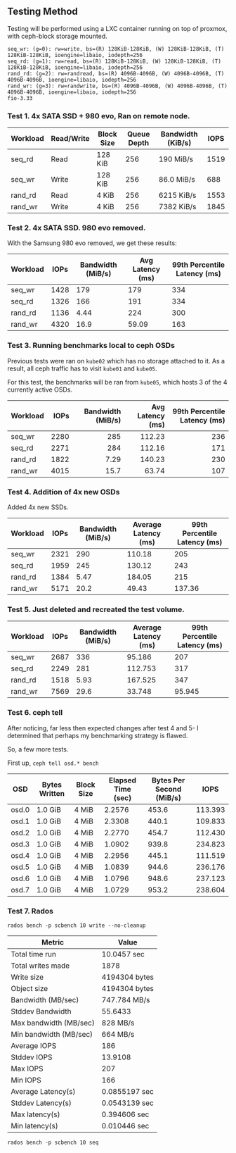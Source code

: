 












## Testing Method

Testing will be performed using a LXC container running on top of proxmox, with ceph-block storage mounted.

```
seq_wr: (g=0): rw=write, bs=(R) 128KiB-128KiB, (W) 128KiB-128KiB, (T) 128KiB-128KiB, ioengine=libaio, iodepth=256
seq_rd: (g=1): rw=read, bs=(R) 128KiB-128KiB, (W) 128KiB-128KiB, (T) 128KiB-128KiB, ioengine=libaio, iodepth=256
rand_rd: (g=2): rw=randread, bs=(R) 4096B-4096B, (W) 4096B-4096B, (T) 4096B-4096B, ioengine=libaio, iodepth=256
rand_wr: (g=3): rw=randwrite, bs=(R) 4096B-4096B, (W) 4096B-4096B, (T) 4096B-4096B, ioengine=libaio, iodepth=256
fio-3.33
```


### Test 1. 4x SATA SSD + 980 evo, Ran on remote node.

| Workload   | Read/Write | Block Size | Queue Depth | Bandwidth (KiB/s) | IOPS   |
|------------|------------|------------|-------------|-------------------|--------|
| seq_rd     | Read       | 128 KiB    | 256         | 190 MiB/s         | 1519   |
| seq_wr     | Write      | 128 KiB    | 256         | 86.0 MiB/s        | 688    |
| rand_rd    | Read       | 4 KiB      | 256         | 6215 KiB/s        | 1553   |
| rand_wr    | Write      | 4 KiB      | 256         | 7382 KiB/s        | 1845   |


### Test 2. 4x SATA SSD. 980 evo removed.

With the Samsung 980 evo removed, we get these results:

| Workload   | IOPs  | Bandwidth (MiB/s) | Avg Latency (ms) | 99th Percentile Latency (ms) |
|------------|-------|-------------------|------------------|-----------------------------|
| seq_wr     | 1428  | 179               | 179              | 334                         |
| seq_rd     | 1326  | 166               | 191              | 334                         |
| rand_rd    | 1136  | 4.44              | 224              | 300                         |
| rand_wr    | 4320  | 16.9              | 59.09            | 163                         |



### Test 3. Running benchmarks local to ceph OSDs

Previous tests were ran on `kube02` which has no storage attached to it. As a result, all ceph traffic has to visit `kube01` and `kube05`.

For this test, the benchmarks will be ran from `kube05`, which hosts 3 of the 4 currently active OSDs.

| Workload  |   IOPs | Bandwidth (MiB/s) | Avg Latency (ms) | 99th Percentile Latency (ms) |
|-----------|-------:|-------------------:|-----------------:|-----------------------------:|
| seq_wr    |   2280 |             285    |          112.23  |                        236    |
| seq_rd    |   2271 |             284    |          112.16  |                        171    |
| rand_rd   |   1822 |               7.29 |          140.23  |                        230    |
| rand_wr   |   4015 |              15.7  |           63.74  |                        107    |


### Test 4. Addition of 4x new OSDs

Added 4x new SSDs.

| Workload  | IOPs | Bandwidth (MiB/s) | Average Latency (ms) | 99th Percentile Latency (ms) |
|-----------|------|-------------------|----------------------|-----------------------------|
| seq_wr    | 2321 | 290               | 110.18               | 205                         |
| seq_rd    | 1959 | 245               | 130.12               | 243                         |
| rand_rd   | 1384 | 5.47              | 184.05               | 215                         |
| rand_wr   | 5171 | 20.2              | 49.43                | 137.36                      |


### Test 5. Just deleted and recreated the test volume.

| Workload | IOPs  | Bandwidth (MiB/s) | Average Latency (ms) | 99th Percentile Latency (ms) |
|----------|-------|-------------------|----------------------|-----------------------------|
| seq_wr   | 2687  | 336               | 95.186               | 207                         |
| seq_rd   | 2249  | 281               | 112.753              | 317                         |
| rand_rd  | 1518  | 5.93              | 167.525              | 347                         |
| rand_wr  | 7569  | 29.6              | 33.748               | 95.945                      |


### Test 6. ceph tell

After noticing, far less then expected changes after test 4 and 5- I determined that perhaps my benchmarking strategy is flawed.

So, a few more tests.

First up, `ceph tell osd.* bench`

| OSD  | Bytes Written | Block Size | Elapsed Time (sec) | Bytes Per Second (MiB/s) | IOPS       |
|------|---------------|------------|--------------------|-------------------------|------------|
| osd.0 | 1.0 GiB       | 4 MiB      | 2.2576             | 453.6                   | 113.393    |
| osd.1 | 1.0 GiB       | 4 MiB      | 2.3308             | 440.1                   | 109.833    |
| osd.2 | 1.0 GiB       | 4 MiB      | 2.2770             | 454.7                   | 112.430    |
| osd.3 | 1.0 GiB       | 4 MiB      | 1.0902             | 939.8                   | 234.823    |
| osd.4 | 1.0 GiB       | 4 MiB      | 2.2956             | 445.1                   | 111.519    |
| osd.5 | 1.0 GiB       | 4 MiB      | 1.0839             | 944.6                   | 236.176    |
| osd.6 | 1.0 GiB       | 4 MiB      | 1.0796             | 948.6                   | 237.123    |
| osd.7 | 1.0 GiB       | 4 MiB      | 1.0729             | 953.2                   | 238.604    |


### Test 7. Rados

`rados bench -p scbench 10 write --no-cleanup`

| Metric                | Value         |
|-----------------------|---------------|
| Total time run        | 10.0457 sec   |
| Total writes made     | 1878          |
| Write size            | 4194304 bytes |
| Object size           | 4194304 bytes |
| Bandwidth (MB/sec)    | 747.784 MB/s  |
| Stddev Bandwidth      | 55.6433       |
| Max bandwidth (MB/sec)| 828 MB/s      |
| Min bandwidth (MB/sec)| 664 MB/s      |
| Average IOPS          | 186           |
| Stddev IOPS           | 13.9108       |
| Max IOPS              | 207           |
| Min IOPS              | 166           |
| Average Latency(s)    | 0.0855197 sec |
| Stddev Latency(s)     | 0.0543139 sec |
| Max latency(s)        | 0.394606 sec  |
| Min latency(s)        | 0.010446 sec  |


`rados bench -p scbench 10 seq`



